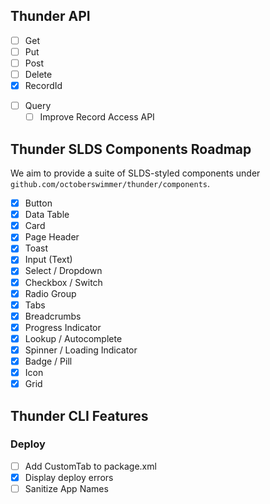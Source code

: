 ## Thunder API

* [ ] Get
* [ ] Put
* [ ] Post
* [ ] Delete
* [x] RecordId
- [ ] Query
	- [ ] Improve Record Access API

## Thunder SLDS Components Roadmap
We aim to provide a suite of SLDS-styled components under `github.com/octoberswimmer/thunder/components`.

- [x] Button
- [x] Data Table
- [x] Card
- [x] Page Header
- [x] Toast
- [x] Input (Text)
- [x] Select / Dropdown
- [x] Checkbox / Switch
- [x] Radio Group
- [x] Tabs
- [x] Breadcrumbs
- [x] Progress Indicator
- [x] Lookup / Autocomplete
- [x] Spinner / Loading Indicator
- [x] Badge / Pill
- [x] Icon
- [x] Grid

## Thunder CLI Features

### Deploy

- [ ] Add CustomTab to package.xml
- [x] Display deploy errors
- [ ] Sanitize App Names

